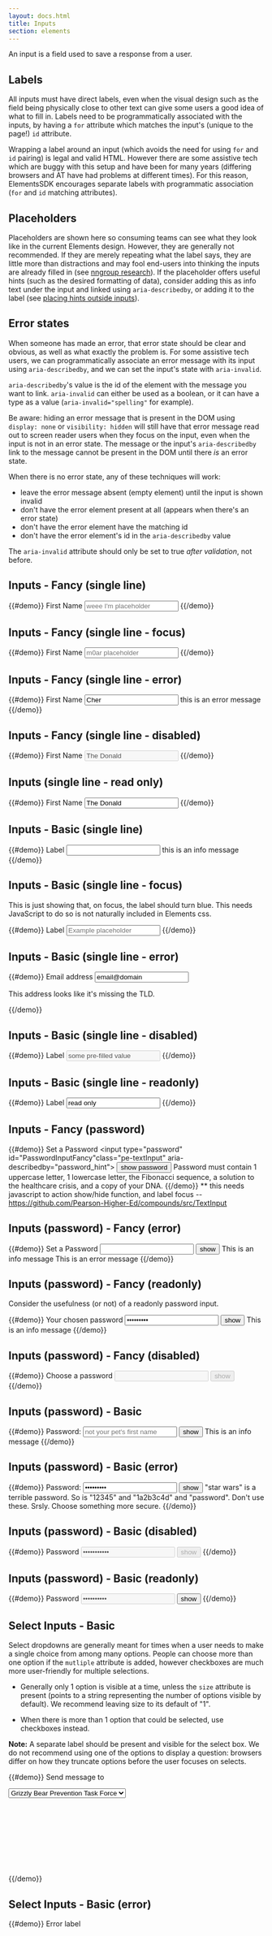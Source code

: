 ```yaml
---
layout: docs.html
title: Inputs
section: elements
---
```


An input is a field used to save a response from a user.

## Labels
All inputs must have direct labels, even when the visual design such as the field being physically close to other text can give some users a good idea of what to fill in. Labels need to be programmatically associated with the inputs, by having a `for` attribute which matches the input's (unique to the page!) `id` attribute.

Wrapping a label around an input (which avoids the need for using `for` and `id` pairing) is legal and valid HTML. However there are some assistive tech which are buggy with this setup and have been for many years (differing browsers and AT have had problems at different times). For this reason, ElementsSDK encourages separate labels with programmatic association (`for` and `id` matching attributes).

## Placeholders 

Placeholders are shown here so consuming teams can see what they look like in the current Elements design. However, they are generally not recommended. If they are merely repeating what the label says, they are little more than distractions and may fool end-users into thinking the inputs are already filled in (see <a href="https://www.nngroup.com/articles/form-design-placeholders/">nngroup research</a>). If the placeholder offers useful hints (such as the desired formatting of data), consider adding this as info text under the input and linked using `aria-describedby`, or adding it to the label (see <a href="https://www.digitalgov.gov/2014/11/24/placeholder-text-think-outside-the-box/">placing hints outside inputs</a>).

## Error states

When someone has made an error, that error state should be clear and obvious, as well as what exactly the problem is. For some assistive tech users, we can programmatically associate an error message with its input using `aria-describedby`, and we can set the input's state with `aria-invalid`.

`aria-describedby`'s value is the id of the element with the message you want to link. `aria-invalid` can either be used as a boolean, or it can have a type as a value (`aria-invalid="spelling"` for example).

Be aware: hiding an error message that is present in the DOM using `display: none` or `visibility: hidden` will still have that error message read out to screen reader users when they focus on the input, even when the input is not in an error state.
The message or the input's `aria-describedby` link to the message cannot be present in the DOM until there *is* an error state. 

When there is no error state, any of these techniques will work: 
* leave the error message absent (empty element) until the input is shown invalid
* don't have the error element present at all (appears when there's an error state)
* don't have the error element have the matching id
* don't have the error element's id in the `aria-describedby` value

The `aria-invalid` attribute should only be set to true *after validation*, not before.

## Inputs - Fancy (single line)

{{#demo}}
 <label class="pe-textLabelInput__label" for="name1">First Name</label>
 <input type="text" class="pe-textInput" id="name1" placeholder="weee I'm placeholder">
 <span class="pe-input_underline"></span>
{{/demo}}

## Inputs - Fancy (single line - focus)

{{#demo}}
 <label class="pe-textLabelInput__label--label_focus" for="name1_again">First Name</label>
 <input type="text" class="pe-textInput" id="name1_again" placeholder="m0ar placeholder">
 <span class="pe-input_underline"></span>
{{/demo}}

## Inputs - Fancy (single line - error)

{{#demo}}
 <label class="pe-textLabelInput__label--label_error" for="name2">First Name</label>
 <input type="text" class="pe-textInput--input_error" id="name2" value="Cher" aria-describedby="someError" aria-invalid="true">
 <span class="pe-inputError_underline"></span>
 <span id="someError" class="pe-input--error_message">this is an error message</span>
{{/demo}}

## Inputs - Fancy (single line - disabled)

{{#demo}}
 <label class="pe-textLabelInput__label--label-disabled" for="name3">First Name</label>
 <input type="text" class="pe-textInput" id="name3" value="The Donald" disabled>
{{/demo}}

## Inputs (single line - read only)

{{#demo}}
 <label class="pe-textLabelInput__label" for="name4">First Name</label>
 <input type="text" class="pe-textInput--input_readonly" id="name4" value="The Donald" readonly>
{{/demo}}


## Inputs - Basic (single line)

{{#demo}}
  <label class="pe-textLabelInput__label" for="anInput">Label</label>
  <input type="text" class="pe-textInput--basic" id="anInput" aria-describedby="someHint">
 <span id="someHint" class="pe-input--info_message">this is an info message</span>
{{/demo}}

## Inputs - Basic (single line - focus)

This is just showing that, on focus, the label should turn blue. This needs JavaScript to do so is not naturally included in Elements css.

{{#demo}}
  <label class="pe-textLabelInput__label--label_focus" for="anotherInput">Label</label>
  <input type="text" class="pe-textInput--basic" id="anotherInput" placeholder="Example placeholder">
{{/demo}}

## Inputs - Basic (single line - error)

{{#demo}}
  <label class="pe-textLabelInput__label--label_error" for="emailz">Email address</label>
  <input type="text" class="pe-textInput--basic_error" id="emailz" value="email@domain" aria-invalid="true" aria-describedby="no_tld_error">
  <p id="no_tld_error" class="pe-input--error_message">This address looks like it's missing the TLD.</p>
{{/demo}}

## Inputs - Basic (single line - disabled)

{{#demo}}
  <label class="pe-textLabelInput__label--label-disabled" for="x">Label</label>
  <input type="text" class="pe-textInput--basic" id="x" disabled value="some pre-filled value">
{{/demo}}

## Inputs - Basic (single line - readonly)

{{#demo}}
  <label class="pe-textLabelInput__label" for="y">Label</label>
  <input type="text" class="pe-textInput--input_readonly" id="y" value="read only" readonly>
{{/demo}}

## Inputs - Fancy (password)

{{#demo}}
  <label for="PasswordInputFancy" class="pe-textLabelInput__label">Set a Password</label>
  <input type="password" id="PasswordInputFancy"class="pe-textInput" aria-describedby="password_hint">
  <span class="pe-input_underline"></span>
  <button type="button" id="showbutton-PasswordInputFancy" class="pe-textInput__showButton">show<span class="pe-sr-only"> password</span></button>
  <span id="password_hint" class="pe-input--info_message">Password must contain 1 uppercase letter, 1 lowercase letter, the Fibonacci sequence, a solution to the healthcare crisis, and a copy of your DNA.</span>
{{/demo}}
** this needs javascript to action show/hide function, and label focus --
 <a href="https://github.com/Pearson-Higher-Ed/compounds/src/PasswordInput">https://github.com/Pearson-Higher-Ed/compounds/src/TextInput</a>

 ## Inputs (password) - Fancy (error)

 {{#demo}}
   <label for="PasswordInputFancyError" class="pe-textLabelInput__label--label_error">Set a Password</label>
   <input type="password" id="PasswordInputFancyError" class="pe-textInput--input_error" aria-describedby="password_error2 password_hint2" aria-invalid="true">
   <span class="pe-inputError_underline"></span>
   <button type="button" id="showbutton-PasswordInputFancyError" class="pe-textInput__showButton--error">show</button>
  <span id="password_hint2" class="pe-input--info_message">This is an info message</span>
  <span id="password_error2" class="pe-input--error_message">This is an error message</span>
 {{/demo}}

 ## Inputs (password) - Fancy (readonly)

Consider the usefulness (or not) of a readonly password input.

 {{#demo}}
  <label for="PasswordInputFancyReadOnly" class="pe-textLabelInput__label">Your chosen password</label>
  <input type="password" id="PasswordInputFancyReadOnly" readonly class="pe-textInput--input_readonly" aria-describedby="password_hint3" value="*********">
  <button type="button" id="showbutton-PasswordInputFancyReadOnly" class="pe-textInput__showButton">show</button>
  <span id="password_hint3" class="pe-input--info_message">This is an info message</span>
 {{/demo}}

 ## Inputs (password) - Fancy (disabled)

 {{#demo}}
  <label for="PasswordInputFancyDisabled" class="pe-textLabelInput__label--label-disabled">Choose a password</label>
  <input type="password" id="PasswordInputFancyDisabled" disabled class="pe-textInput">
  <span class=""></span>
  <button type="button" id="showbutton-PasswordInputFancyDisabled" disabled class="pe-textInput__showButton--disabled">show</button>
 {{/demo}}

 ## Inputs (password) - Basic

 {{#demo}}
  <label for="PasswordInputBasic" class="pe-textLabelInput__label">Password: </label>
  <input type="password" id="PasswordInputBasic" placeholder="not your pet's first name" class="pe-textInput--basic">
  <span class=""></span>
  <button type="button" id="showbutton-PasswordInputBasic" class="pe-textInput__showButton-basic">show</button>
  <span id="pw_hint" class="pe-input--info_message">This is an info message</span>
  <span id="pw_error" class="pe-input--error_message"></span>
 {{/demo}}

 ## Inputs (password) - Basic (error)

 {{#demo}}
  <label for="PasswordInputBasicError" class="pe-textLabelInput__label--label_error">Password: </label>
  <input type="password" id="PasswordInputBasicError" value="star wars" class="pe-textInput--basic_error" aria-invalid="true" aria-describedby="pw_error2 pw_hint2">
  <span class=""></span>
  <button type="button" id="showbutton-PasswordInputBasicError" class="pe-textInput__showButton-basic">show</button>
  <span id="pw_hint2" class="pe-input--info_message">"star wars" is a terrible password. So is "12345" and "1a2b3c4d" and "password". Don't use these.</span>
  <span id="pw_error2" class="pe-input--error_message">Srsly. Choose something more secure.</span>
 {{/demo}}

 ## Inputs (password) - Basic (disabled)

 {{#demo}}
  <label for="PasswordInputBasicDisabled" class="pe-textLabelInput__label--label-disabled">Password</label>
  <input type="password" id="PasswordInputBasicDisabled" value="***********" disabled class="pe-textInput--basic">
  <span class=""></span>
  <button type="button" id="showbutton-PasswordInputBasicDisabled" disabled class="pe-textInput__showButton-basic--disabled">show</button>
 {{/demo}}

 ## Inputs (password) - Basic (readonly)

 {{#demo}}
  <label for="PasswordInputBasicReadOnly" class="pe-textLabelInput__label">Password</label>
  <input type="password" id="PasswordInputBasicReadOnly" value="**********" disabled readonly="" class="pe-textInput--input_readonly">
  <button type="button" id="showbutton-PasswordInputBasicReadOnly" class="pe-textInput__showButton">show</button>
 {{/demo}}


## Select Inputs - Basic

Select dropdowns are generally meant for times when a user needs to make a single choice from among many options. People can choose more than one option if the `mutliple` attribute is added, however checkboxes are much more user-friendly for multiple selections.

- Generally only 1 option is visible at a time, unless the `size` attribute is present (points to a string representing the number of options visible by default). We recommend leaving size to its default of "1".

- When there is more than 1 option that could be selected, use checkboxes instead.

**Note:** A separate label should be present and visible for the select box. We do not recommend using one of the options to display a question: browsers differ on how they truncate options before the user focuses on selects.

{{#demo}}
<label class="pe-textLabelInput__label" for="send_message">Send message to</label>
<div class="pe-select-container">
  <select class="pe-selectInput--basic" id="send_message">
    <option value="GBPTF">Grizzly Bear Prevention Task Force</option>
    <option value="1234B">Boaty McBoatface</option>
    <option value="GDL">GDL</option>
    <option value="LED">LED</option>
  </select>
  <svg aria-hidden="true"
    focusable="false"
    class="pe-icon--dropdown-open-18">
  <use xlink:href="#dropdown-open-18"></use>
  </svg>
</div>
{{/demo}}

## Select Inputs - Basic (error)

{{#demo}}
<label class="pe-textLabelInput__label--label_error" for="fout">Error label</label>
<div class="pe-select-container-error">
  <select class="pe-selectInput--basic" id="fout" aria-describedby="select_error">
    <option value="uno">One</option>
    <option value="dos">Two</option>
    <option value="tres">Three</option>
    <option value="quatro">Four</option>
  </select>
  <svg aria-hidden="true"
    focusable="false"
    class="pe-icon--dropdown-open-18">
  <use xlink:href="#dropdown-open-18"></use>
  </svg>
</div>
<p id="select_error" class="pe-input--error_message">error message</p>

{{/demo}}

## Select Inputs - Basic (disabled)

{{#demo}}
<label class="pe-textLabelInput__label--label-disabled" for="disabled_select">Disabled label</label>
<div class="pe-select-container-disabled">
  <select class="pe-select-container-disabled" id="disabled_select" disabled>
    <option value="uno">One</option>
    <option value="dos">Two</option>
    <option value="tres">Three</option>
    <option value="quatro">Four</option>
  </select>
  <svg aria-hidden="true"
    focusable="false"
    class="pe-icon--dropdown-open-18">
  <use xlink:href="#dropdown-open-18"></use>
  </svg>
</div>

{{/demo}}

## Select Inputs - Basic (readOnly)

Select's don't have a readonly state. To fake it, you would have to remove all the other options with JavaScript.

{{#demo}}
<label class="pe-textLabelInput__label" for="readonly_zomg">Readonly label</label>
<div class="pe-select-container-readonly">
  <select class="pe-select-container-readonly" id="readonly_zomg">
    <option value="tres">Three</option>
  </select>
  <svg aria-hidden="true"
    focusable="false"
    class="pe-icon--dropdown-open-18">
  <use xlink:href="#dropdown-open-18"></use>
  </svg>
</div>
<p id="readonly_hint" class="pe-input--info_message">Only valid with coupon</p>

{{/demo}}

## Select Inputs - fancy

{{#demo}}
<label for="select_fancy" class="pe-textLabelInput__label">Select Label:</label>
   <div class="pe-select-container--fancy">
      <select id="select_fancy" class="pe-selectInput--fancy" aria-describedby="hinty_mchint">
         <option>ipad</option>
         <option>mac</option>
         <option>iphone</option>
      </select>
      <span class="pe-input_underline"></span>
      <svg focusable="false" aria-hidden="true" class="pe-icon--dropdown-open-18">
         <use xlink:href="#dropdown-open-18"></use>
      </svg>
   </div>
   <span id="hinty_mchint" class="pe-input--info_message">This is an info message</span>
{{/demo}}


## Select Inputs - fancy (error)

{{#demo}}
<label for="select_fancy_error" class="pe-textLabelInput__label--label_error">Select Label:</label>
   <div class="pe-select-container-fancy-error">
      <select id="select_fancy_error" class="pe-selectInput-fancy-error" aria-invalid="true" aria-describedby="fancy_error">
         <option>ipad</option>
         <option>mac</option>
         <option>iphone</option>
      </select>
      <span class="pe-inputError_underline"></span>
      <svg focusable="false" aria-hidden="true" class="pe-icon--dropdown-open-18">
         <use xlink:href="#dropdown-open-18"></use>
      </svg>
   </div>
   <span id="fancy_error" class="pe-input--error_message">This is an error message</span>
{{/demo}}

## Select Inputs - fancy (disabled)

{{#demo}}
<label for="select_disabled" class="pe-textLabelInput__label--label-disabled">Select Label:</label>
   <div class="pe-select-container-fancy-disabled">
      <select id="select_disabled" disabled class="pe-selectInput-fancy-disabled">
         <option>ipad</option>
         <option>mac</option>
         <option>iphone</option>
      </select>
      <span class=""></span>
      <svg focusable="false" aria-hidden="true" class="pe-icon--dropdown-open-18">
         <use xlink:href="#dropdown-open-18"></use>
      </svg>
   </div>
{{/demo}}

## Select Inputs - fancy (readonly)

{{#demo}}
<label for="select_readonly" class="pe-textLabelInput__label">Select Label:</label>
   <div class="pe-select-container-fancy-readonly">
      <select id="select_readonly" disabled="" class="pe-selectInput-fancy-readonly">
         <option>ipad</option>
         <option>mac</option>
         <option>iphone</option>
      </select>
      <span class=""></span>
      <svg focusable="false" aria-hidden="true" class="pe-icon--dropdown-open-18">
         <use xlink:href="#dropdown-open-18"></use>
      </svg>
   </div>
{{/demo}}


## Multiple Line text

{{#demo}}
<label class="pe-textLabelInput__label" for="multi_vlaai">Multi-line label</label>
<textarea class="pe-multiLineText" id="multi_vlaai" cols="30" rows="5"
  placeholder="Many words displayed over multiple lines.">
</textarea>
{{/demo}}

## Multiple Line text - error

{{#demo}}
<label class="pe-textLabelInput__label--label_error" for="vlaai_fout">Multi-line label</label>
<textarea class="pe-multiLineText--error" id="vlaai_fout" cols="30" rows="5"
  aria-invalid="true" aria-describedby="vlaai_error">You Can't Have Too Much Truck </textarea>
<p id="vlaai_error" class="pe-input--error_message">Too much truck</p>
{{/demo}}

## Multiple Line text - disabled

{{#demo}}
<label class="pe-textLabelInput__label--label-disabled" for="nope">Multi-line label</label>
<textarea class="pe-multiLineText--disabled" id="nope" cols="30" rows="5" disabled> </textarea>
{{/demo}}

## Multiple Line text - readOnly

{{#demo}}
<label class="pe-textLabelInput__label" for="andale">Multi-line label</label>
<textarea class="pe-multiLineText--readOnly" id="andale" cols="30" rows="5" readonly>TERMS AND CONDITIONS. You ("you") agree to giving up an arm, a leg, your first born, and your dawg. These terms may be changed at any time without warning.
3. TRANSFER. You may not rent, lease, lend, sell, redistribute, or sublicense the iOS software. You may, however (a)
Oh you know what? This is page 46, nobody's still reading this. I bet only about five people clicked to read the T&amp;Cs in the first place - we might as well just say anything we like.
Tony on floor 5 of Apple HQ smells of sardines.
When someone sends a funny email around the offices we have to reply with iLaughed. It's in our job description.
Remember that legal kerfuffle over Apple &amp; Apple studios? Want to know how we fixed it? We bought The Beatles. We have the surviving ones come and sing to us for scraps. We're looking at ways to reanimate the dead ones.
The canteen only sells apple products. Apples, apple juice, apple flapjacks, toffee apples. We get fired if we're caught eating anything without apples in it. I'M ALLERGIC TO APPLES AND I'M ALWAYS HUNGRY.
We faked the moon landings. Did it in 2008, then brainwashed you all to believe it happened in 1969, just because we could. If anyone finds out I've leaked this information, I'll be killed. But no one will ever, ever read this.</textarea>
{{/demo}}

## Inputs (checkbox)

Checkboxes are for times when the user needs to make one or more binary choices about a related item.

- Unlike radio buttons, where a group of radio buttons represents a single choice, each check box in a group represents a separate, independent choice.

- When there is more than one option but only one can be selected, use a radio button instead.

Unselected
{{#demo}}
    <div class="pe-checkbox">
      <input type="checkbox"  id="checkboxInput" value="1" />
      <label for="checkboxInput">Bacon</label>
      <span>
        <svg aria-hidden="true"
             focusable="false"
             class="pe-icon--check-sm-18">
          <use xlink:href="#check-sm-18"></use>
        </svg>
      </span>
    </div>
{{/demo}}

Selected
{{#demo}}
 <div class="pe-checkbox">
   <input type="checkbox" id="checkboxInput2" value="1" checked/>
   <label for="checkboxInput2">Pastrami</label>
   <span>
     <svg aria-hidden="true"
        focusable="false"
        class="pe-icon--check-sm-18">
      <use xlink:href="#check-sm-18"></use>
     </svg>
   </span>
 </div>
{{/demo}}


Unselected Focus
(close your eyes and imagine the border is blue, or tab to this to see its focussed state)
{{#demo}}
    <div class="pe-checkbox">
      <input type="checkbox" id="checkboxInput3"/>
      <label for="checkboxInput3">Ham</label>
      <span>
        <svg aria-hidden="true"
             focusable="false"
             class="pe-icon--check-sm-18">
          <use xlink:href="#check-sm-18"></use>
        </svg>
      </span>
    </div>
{{/demo}}

Selected Focus
(imagine more blue here)
{{#demo}}
    <div class="pe-checkbox">
      <input type="checkbox" id="checkboxInput4" checked/>
      <label for="checkboxInput4">Steak</label>
      <span>
        <svg aria-hidden="true"
             focusable="false"
             class="pe-icon--check-sm-18">
          <use xlink:href="#check-sm-18"></use>
        </svg>
      </span>
    </div>
{{/demo}}

Disabled Selected
{{#demo}}
    <div class="pe-checkbox">
      <input type="checkbox" id="checkboxInput5" checked disabled/>
      <label for="checkboxInput5">Tripe</label>
      <span>
        <svg aria-hidden="true"
             focusable="false"
             class="pe-icon--check-sm-18">
          <use xlink:href="#check-sm-18"></use>
        </svg>
      </span>
    </div>
{{/demo}}

Disabled Unselected
{{#demo}}
    <div class="pe-checkbox">
      <input type="checkbox" id="checkboxInput6" disabled/>
      <label for="checkboxInput6">Meatball</label>
      <span>
        <svg aria-hidden="true"
             focusable="false"
             class="pe-icon--check-sm-18">
          <use xlink:href="#check-sm-18"></use>
        </svg>
      </span>
    </div>
{{/demo}}

## Inputs (radio buttons)

Radio buttons are for times when the user needs to make a single choice among many options. Unlike a select box, all options are available and visible to all users at once.

- Radio buttons are required to be inside a radio group (the most common example is a fieldset element where the fieldset's `<legend>` contains the subject the user is making a choice about).  They are required to have a label (which names the choice). Thus there is almost always a combination of a subject regarding the group (like a question), and a label per option.

- Radio buttons within a radio group are also required to share the same `name` attribute. There cannot be only 1 radio button in a radio group.

- It is <strong>strongly recommended</strong> that one of the radio buttons are selected by default, rather than letting browsers choose to either pre-select the first item or leave them all unselected.

- When a subject line and individual options, or using a fieldset/legend seem unnecessary for your question, consider using a select element instead.

- When there is more than one option that could be selected, use checkboxes instead.

Example showing unselected, selected, and disabled unselected versions:

{{#demo}}
<fieldset class="pe-fieldset">
  <legend>Which scotch do you like with your cookies?</legend>
  <div class="pe-radio">
    <input type="radio" name="scotch" id="scotchTB">
    <label for="scotchTB">T&#233; Bheag (unselected)</label>
    <span>
      <svg aria-hidden="true"
           focusable="false"
           class="pe-icon--radio-dot">
        <use xlink:href="#new-notification-9"></use>
      </svg>
    </span>
  </div>

  <div class="pe-radio">
    <input type="radio" name="scotch" id="scotchMS" checked="checked">
    <label for="scotchMS">Monkey Shoulder (selected)</label>
    <span>
      <svg aria-hidden="true"
           focusable="false"
           class="pe-icon--radio-dot">
        <use xlink:href="#new-notification-9"></use>
      </svg>
    </span>
  </div>

  <div class="pe-radio">
    <input type="radio" name="scotch" id="scotchT" disabled>
    <label for="scotchT">Talisker 18 years (disabled unselected)</label>
    <span>
      <svg aria-hidden="true"
           focusable="false"
           class="pe-icon--radio-dot">
        <use xlink:href="#new-notification-9"></use>
      </svg>
    </span>
  </div>
</fieldset>
{{/demo}}

Example showing focused, unselected, and disabled selected versions (developers should avoid offering a focused-but-unselected state by having one option pre-selected). "Focused" state shown visually only; developers do not have to add any inline styles to see this style on real focus events.

{{#demo}}
<fieldset class="pe-fieldset">
  <legend>Which kinds of cookies do you like with your scotch?</legend>
  <div class="pe-radio">
    <input type="radio" name="cookie" id="cookieCC">
    <label for="cookieCC">Chocolate Chip (unselected)</label>
    <span style="border-color:#047a9c;">
      <svg aria-hidden="true"
           focusable="false"
           class="pe-icon--radio-dot">
        <use xlink:href="#new-notification-9"></use>
      </svg>
    </span>
  </div>

  <div class="pe-radio">
    <input type="radio" name="cookie" id="oreo" disabled checked>
    <label for="oreo">Oreo (disabled selected)</label>
    <span>
      <svg aria-hidden="true"
           focusable="false"
           class="pe-icon--radio-dot">
        <use xlink:href="#new-notification-9"></use>
      </svg>
    </span>
  </div>
</fieldset>
{{/demo}}

Example showing unselected and focused selected versions. Again, developers do not add inline styles for this effect.

{{#demo}}
<fieldset class="pe-fieldset">
  <legend>Choose a meat</legend>
  <div class="pe-radio">
    <input type="radio" name="meat" id="bacon">
    <label for="bacon">Bacon (unselected)</label>
    <span>
      <svg aria-hidden="true"
           focusable="false"
           class="pe-icon--radio-dot">
        <use xlink:href="#new-notification-9"></use>
      </svg>
    </span>
  </div>

  <div class="pe-radio">
    <input type="radio" name="meat" id="shortribs" checked>
    <label for="shortribs">Short Ribs (focused selected)</label>
    <span style="border-color:#047a9c;">
      <svg aria-hidden="true"
           focusable="false"
           class="pe-icon--radio-dot">
        <use xlink:href="#new-notification-9"></use>
      </svg>
    </span>
  </div>
</fieldset>
{{/demo}}

### Accessibility Concerns

There can be times when a developer cannot have a fieldset+legend but must for some reason use radio buttons. It is possible to use another wrapping element, such as a div, with `role=radiogroup` set on it. Additionally for the legend text, if there is nearby text that is visually being relied upon to do the question/subject work, giving that element a unique id can allow you to add `aria-describedby="that unique id"` on your div.

{{#demo}}
<h2 id="cookiemonster">Cookies</h2>
<div role="radiogroup" aria-describedby="cookiemonster">
  <div class="pe-radio">
    <input type="radio" name="cookiez" id="cookiey" checked>
    <label for="cookiey">Love them</label>
    <span>
      <svg aria-hidden="true"
           focusable="false"
           class="pe-icon--radio-dot">
        <use xlink:href="#new-notification-9"></use>
      </svg>
    </span>
  </div>
  <div class="pe-radio">
    <input type="radio" name="cookiez" id="cookien">
    <label for="cookien">Hate them</label>
    <span>
      <svg aria-hidden="true"
           focusable="false"
           class="pe-icon--radio-dot">
        <use xlink:href="#new-notification-9"></use>
      </svg>
    </span>
  </div>
</div>
{{/demo}}

If the developer doesn't even have the freedom to wrap the radio buttons, `aria-describedby` can be used directly as well:



{{#demo}}
<h2 id="cookiemonster2">Cookies</h2>
<div class="pe-radio">
  <input type="radio" name="cookiezz" id="cookieyes" checked aria-describedby="cookiemonster2">
  <label for="cookieyes">Love them</label>
  <span>
    <svg aria-hidden="true"
         focusable="false"
         class="pe-icon--radio-dot">
      <use xlink:href="#new-notification-9"></use>
    </svg>
  </span>
</div>
<div class="pe-radio">
  <input type="radio" name="cookiezz" id="cookieno" aria-describedby="cookiemonster2">
  <label for="cookieno">Hate them</label>
  <span>
    <svg aria-hidden="true"
         focusable="false"
         class="pe-icon--radio-dot">
      <use xlink:href="#new-notification-9"></use>
    </svg>
  </span>
</div>
{{/demo}}


### RadioCheckGroup - (radio)

The important thing is that all radios in a radiogroup share the same `name` attribute.

{{#demo}}
<fieldset class="pe-fieldset">
   <legend class="pe-legend">These are radio buttons</legend>
   <div class="pe-radio">
      <input type="radio" id="radiocheck-radiobutton2-tea-0" name="radiobutton2" value="tea"><label for="radiocheck-radiobutton2-tea-0">tea</label>
      <span>
         <svg aria-hidden="true" focusable="false" class="pe-icon--radio-dot">
            <use xmlns:xlink="http://www.w3.org/1999/xlink" xlink:href="#new-notification-9"></use>
         </svg>
      </span>
   </div>
   <div class="pe-radio">
      <input type="radio" id="radiocheck-radiobutton2-coffee-1" name="radiobutton2" value="coffee"><label for="radiocheck-radiobutton2-coffee-1">coffee</label>
      <span>
         <svg aria-hidden="true" focusable="false" class="pe-icon--radio-dot">
            <use xmlns:xlink="http://www.w3.org/1999/xlink" xlink:href="#new-notification-9"></use>
         </svg>
      </span>
   </div>
   <div class="pe-radio">
      <input type="radio" id="radiocheck-radiobutton2-soda-2" name="radiobutton2" value="soda"><label for="radiocheck-radiobutton2-soda-2">soda</label>
      <span>
         <svg aria-hidden="true" focusable="false" class="pe-icon--radio-dot">
            <use xmlns:xlink="http://www.w3.org/1999/xlink" xlink:href="#new-notification-9"></use>
         </svg>
      </span>
   </div>
   <div class="pe-radio">
      <input type="radio" id="radiocheck-radiobutton2-water-3" name="radiobutton2" value="water"><label for="radiocheck-radiobutton2-water-3">water</label>
      <span>
         <svg aria-hidden="true" focusable="false" class="pe-icon--radio-dot">
            <use xmlns:xlink="http://www.w3.org/1999/xlink" xlink:href="#new-notification-9"></use>
         </svg>
      </span>
   </div>
</fieldset>
{{/demo}}

### RadioCheckGroup - (checkbox)

Checkboxes within a radiogroup don't need to share `name` attributes. In fact, if you want them to work on your server, they should not.

{{#demo}}
<fieldset class="pe-fieldset">
   <legend class="pe-legend">These are checkboxes</legend>
   <div class="pe-checkbox">
      <input type="checkbox" id="radiocheck-checkbox1-tea-0" name="checkbox1" value="tea"><label for="radiocheck-checkbox1-tea-0">tea</label>
      <span>
         <svg aria-hidden="true" focusable="false" class="pe-icon--check-sm-18">
            <use xmlns:xlink="http://www.w3.org/1999/xlink" xlink:href="#check-sm-18"></use>
         </svg>
      </span>
   </div>
   <div class="pe-checkbox">
      <input type="checkbox" id="radiocheck-checkbox1-coffee-1" name="checkbox2" value="coffee" disabled=""><label for="radiocheck-checkbox1-coffee-1">coffee</label>
      <span>
         <svg aria-hidden="true" focusable="false" class="pe-icon--check-sm-18">
            <use xmlns:xlink="http://www.w3.org/1999/xlink" xlink:href="#check-sm-18"></use>
         </svg>
      </span>
   </div>
   <div class="pe-checkbox">
      <input type="checkbox" id="radiocheck-checkbox1-soda-2" name="checkbox3" value="soda"><label for="radiocheck-checkbox1-soda-2">soda</label>
      <span>
         <svg aria-hidden="true" focusable="false" class="pe-icon--check-sm-18">
            <use xmlns:xlink="http://www.w3.org/1999/xlink" xlink:href="#check-sm-18"></use>
         </svg>
      </span>
   </div>
   <div class="pe-checkbox">
      <input type="checkbox" id="radiocheck-checkbox1-water-3" name="checkbox4" value="water" disabled=""><label for="radiocheck-checkbox1-water-3">water</label>
      <span>
         <svg aria-hidden="true" focusable="false" class="pe-icon--check-sm-18">
            <use xmlns:xlink="http://www.w3.org/1999/xlink" xlink:href="#check-sm-18"></use>
         </svg>
      </span>
   </div>
</fieldset>
{{/demo}}
